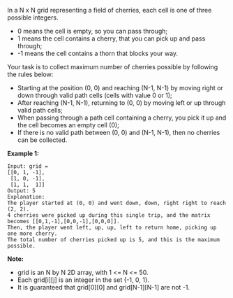 In a N x N grid representing a field of cherries, each cell is one of three possible integers.
- 0 means the cell is empty, so you can pass through;
- 1 means the cell contains a cherry, that you can pick up and pass through;
- -1 means the cell contains a thorn that blocks your way.
 

Your task is to collect maximum number of cherries possible by following the rules below:
- Starting at the position (0, 0) and reaching (N-1, N-1) by moving right or down through valid path cells (cells with value 0 or 1);
- After reaching (N-1, N-1), returning to (0, 0) by moving left or up through valid path cells;
- When passing through a path cell containing a cherry, you pick it up and the cell becomes an empty cell (0);
- If there is no valid path between (0, 0) and (N-1, N-1), then no cherries can be collected.

**Example 1:**
```
Input: grid =
[[0, 1, -1],
 [1, 0, -1],
 [1, 1,  1]]
Output: 5
Explanation: 
The player started at (0, 0) and went down, down, right right to reach (2, 2).
4 cherries were picked up during this single trip, and the matrix becomes [[0,1,-1],[0,0,-1],[0,0,0]].
Then, the player went left, up, up, left to return home, picking up one more cherry.
The total number of cherries picked up is 5, and this is the maximum possible.
```

**Note:**
- grid is an N by N 2D array, with 1 <= N <= 50.
- Each grid[i][j] is an integer in the set {-1, 0, 1}.
- It is guaranteed that grid[0][0] and grid[N-1][N-1] are not -1.
 
